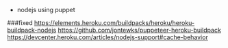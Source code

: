 - nodejs using puppet

###fixed
https://elements.heroku.com/buildpacks/heroku/heroku-buildpack-nodejs
https://github.com/jontewks/puppeteer-heroku-buildpack
https://devcenter.heroku.com/articles/nodejs-support#cache-behavior